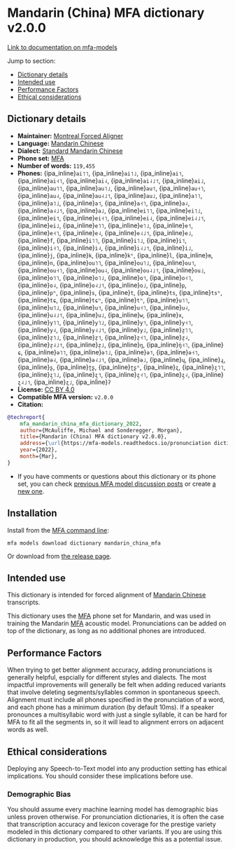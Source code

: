 
# Mandarin (China) MFA dictionary v2.0.0

[Link to documentation on mfa-models](https://mfa-models.readthedocs.io/en/main/dictionary/mandarin_china_mfa.html)

Jump to section:

- [Dictionary details](#dictionary-details)
- [Intended use](#intended-use)
- [Performance Factors](#performance-factors)
- [Ethical considerations](#ethical-considerations)

## Dictionary details

- **Maintainer:** [Montreal Forced Aligner](https://montreal-forced-aligner.readthedocs.io/)
- **Language:** [Mandarin Chinese](https://en.wikipedia.org/wiki/Mandarin_Chinese)
- **Dialect:** [Standard Mandarin Chinese](https://en.wikipedia.org/wiki/Standard_Chinese)
- **Phone set:** [MFA](https://mfa-models.readthedocs.io/en/refactor/mfa_phone_set.html#mandarin)
- **Number of words:** `119,455`
- **Phones:** {ipa_inline}`ai˥˥`, {ipa_inline}`ai˥˩`, {ipa_inline}`ai˦`, {ipa_inline}`ai˧˥`, {ipa_inline}`ai˨`, {ipa_inline}`ai˨˩˦`, {ipa_inline}`ai˩`, {ipa_inline}`au˥˥`, {ipa_inline}`au˥˩`, {ipa_inline}`au˦`, {ipa_inline}`au˧˥`, {ipa_inline}`au˨`, {ipa_inline}`au˨˩˦`, {ipa_inline}`au˩`, {ipa_inline}`a˥˥`, {ipa_inline}`a˥˩`, {ipa_inline}`a˦`, {ipa_inline}`a˧˥`, {ipa_inline}`a˨`, {ipa_inline}`a˨˩˦`, {ipa_inline}`a˩`, {ipa_inline}`ei˥˥`, {ipa_inline}`ei˥˩`, {ipa_inline}`ei˦`, {ipa_inline}`ei˧˥`, {ipa_inline}`ei˨`, {ipa_inline}`ei˨˩˦`, {ipa_inline}`ei˩`, {ipa_inline}`e˥˥`, {ipa_inline}`e˥˩`, {ipa_inline}`e˦`, {ipa_inline}`e˧˥`, {ipa_inline}`e˨`, {ipa_inline}`e˨˩˦`, {ipa_inline}`e˩`, {ipa_inline}`f`, {ipa_inline}`i˥˥`, {ipa_inline}`i˥˩`, {ipa_inline}`i˦`, {ipa_inline}`i˧˥`, {ipa_inline}`i˨`, {ipa_inline}`i˨˩˦`, {ipa_inline}`i˩`, {ipa_inline}`j`, {ipa_inline}`k`, {ipa_inline}`kʰ`, {ipa_inline}`l`, {ipa_inline}`m`, {ipa_inline}`n`, {ipa_inline}`ou˥˥`, {ipa_inline}`ou˥˩`, {ipa_inline}`ou˦`, {ipa_inline}`ou˧˥`, {ipa_inline}`ou˨`, {ipa_inline}`ou˨˩˦`, {ipa_inline}`ou˩`, {ipa_inline}`o˥˥`, {ipa_inline}`o˥˩`, {ipa_inline}`o˦`, {ipa_inline}`o˧˥`, {ipa_inline}`o˨`, {ipa_inline}`o˨˩˦`, {ipa_inline}`o˩`, {ipa_inline}`p`, {ipa_inline}`pʰ`, {ipa_inline}`s`, {ipa_inline}`t`, {ipa_inline}`ts`, {ipa_inline}`tsʰ`, {ipa_inline}`tɕ`, {ipa_inline}`tɕʰ`, {ipa_inline}`tʰ`, {ipa_inline}`u˥˥`, {ipa_inline}`u˥˩`, {ipa_inline}`u˦`, {ipa_inline}`u˧˥`, {ipa_inline}`u˨`, {ipa_inline}`u˨˩˦`, {ipa_inline}`u˩`, {ipa_inline}`w`, {ipa_inline}`x`, {ipa_inline}`y˥˥`, {ipa_inline}`y˥˩`, {ipa_inline}`y˦`, {ipa_inline}`y˧˥`, {ipa_inline}`y˨`, {ipa_inline}`y˨˩˦`, {ipa_inline}`y˩`, {ipa_inline}`z̩˥˥`, {ipa_inline}`z̩˥˩`, {ipa_inline}`z̩˦`, {ipa_inline}`z̩˧˥`, {ipa_inline}`z̩˨`, {ipa_inline}`z̩˨˩˦`, {ipa_inline}`z̩˩`, {ipa_inline}`ŋ`, {ipa_inline}`ŋ̍˧˥`, {ipa_inline}`ɕ`, {ipa_inline}`ə˥˥`, {ipa_inline}`ə˥˩`, {ipa_inline}`ə˦`, {ipa_inline}`ə˧˥`, {ipa_inline}`ə˨`, {ipa_inline}`ə˨˩˦`, {ipa_inline}`ə˩`, {ipa_inline}`ɥ`, {ipa_inline}`ɻ`, {ipa_inline}`ʂ`, {ipa_inline}`ʈʂ`, {ipa_inline}`ʈʂʰ`, {ipa_inline}`ʐ`, {ipa_inline}`ʐ̩˥˥`, {ipa_inline}`ʐ̩˥˩`, {ipa_inline}`ʐ̩˦`, {ipa_inline}`ʐ̩˧˥`, {ipa_inline}`ʐ̩˨`, {ipa_inline}`ʐ̩˨˩˦`, {ipa_inline}`ʐ̩˩`, {ipa_inline}`ʔ`
- **License:** [CC BY 4.0](https://github.com/MontrealCorpusTools/mfa-models/tree/main/dictionary/mandarin/china_mfa/v2.0.0/LICENSE)
- **Compatible MFA version:** `v2.0.0`
- **Citation:**

```bibtex
@techreport{
	mfa_mandarin_china_mfa_dictionary_2022,
	author={McAuliffe, Michael and Sonderegger, Morgan},
	title={Mandarin (China) MFA dictionary v2.0.0},
	address={\url{https://mfa-models.readthedocs.io/pronunciation dictionary/Mandarin/Mandarin (China) MFA dictionary v2_0_0.html}},
	year={2022},
	month={Mar},
}
```

- If you have comments or questions about this dictionary or its phone set, you can check [previous MFA model discussion posts](https://github.com/MontrealCorpusTools/mfa-models/discussions?discussions_q=Mandarin+China+MFA+dictionary+v2.0.0) or create [a new one](https://github.com/MontrealCorpusTools/mfa-models/discussions/new).

## Installation

Install from the [MFA command line](https://montreal-forced-aligner.readthedocs.io/en/latest/user_guide/models/index.html):

```
mfa models download dictionary mandarin_china_mfa
```

Or download from [the release page](https://github.com/MontrealCorpusTools/mfa-models/releases/tag/dictionary-mandarin_china_mfa-v2.0.0).

## Intended use

This dictionary is intended for forced alignment of [Mandarin Chinese](https://en.wikipedia.org/wiki/Mandarin_Chinese) transcripts.

This dictionary uses the [MFA](https://mfa-models.readthedocs.io/en/refactor/mfa_phone_set.html#mandarin) phone set for Mandarin, and was used in training the Mandarin [MFA](https://mfa-models.readthedocs.io/en/refactor/mfa_phone_set.html#mandarin) acoustic model.
Pronunciations can be added on top of the dictionary, as long as no additional phones are introduced.

## Performance Factors

When trying to get better alignment accuracy, adding pronunciations is generally helpful, espcially for different styles and dialects.
The most impactful improvements will generally be felt when adding reduced variants that
involve deleting segments/syllables common in spontaneous speech.  Alignment must include all phones specified in the pronunciation of a word, and each phone has
a minimum duration (by default 10ms). If a speaker pronounces a multisyllabic word with just a single syllable, it can be hard for MFA to fit all the segments in,
so it will lead to alignment errors on adjacent words as well.

## Ethical considerations

Deploying any Speech-to-Text model into any production setting has ethical implications. You should consider these implications before use.

### Demographic Bias

You should assume every machine learning model has demographic bias unless proven otherwise.
For pronunciation dictionaries, it is often the case that transcription accuracy and lexicon coverage for the prestige variety modeled in this dictionary compared to other variants.
If you are using this dictionary in production, you should acknowledge this as a potential issue.

